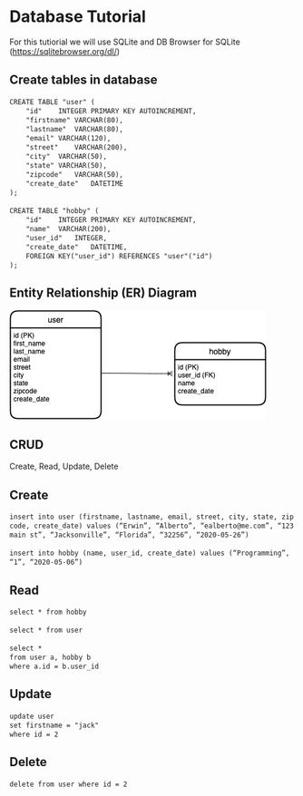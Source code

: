 # Database Tutorial

For this tutiorial we will use SQLite and DB Browser for SQLite (https://sqlitebrowser.org/dl/)


## Create tables in database

```
CREATE TABLE "user" (
	"id"	INTEGER PRIMARY KEY AUTOINCREMENT,
	"firstname"	VARCHAR(80),
	"lastname"	VARCHAR(80),
	"email"	VARCHAR(120),
	"street"	VARCHAR(200),
	"city"	VARCHAR(50),
	"state"	VARCHAR(50),
	"zipcode"	VARCHAR(50),
	"create_date"	DATETIME
);

CREATE TABLE "hobby" (
	"id"	INTEGER PRIMARY KEY AUTOINCREMENT,
	"name"	VARCHAR(200),
	"user_id"	INTEGER,
	"create_date"	DATETIME,
	FOREIGN KEY("user_id") REFERENCES "user"("id")
);
```

## Entity Relationship (ER) Diagram
![ER Diagram](dbtutorial.png)

## CRUD
Create, Read, Update, Delete

## Create
```
insert into user (firstname, lastname, email, street, city, state, zip code, create_date) values (“Erwin”, “Alberto”, “ealberto@me.com”, “123 main st”, “Jacksonville”, “Florida”, “32256”, “2020-05-26”)

insert into hobby (name, user_id, create_date) values (“Programming”, “1”, “2020-05-06”)
```

## Read
```
select * from hobby

select * from user

select * 
from user a, hobby b
where a.id = b.user_id
```

## Update
```
update user
set firstname = "jack"
where id = 2
```

## Delete
```
delete from user where id = 2
```
